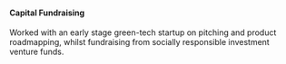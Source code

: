 #### Capital Fundraising

Worked with an early stage green-tech startup on pitching and product roadmapping, whilst fundraising from socially responsible investment venture funds.
